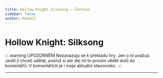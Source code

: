 ```yaml
---
title: Hollow Knight Silksong – Čeština
sidebar: false
author: MikeCZ
---
```


# Hollow Knight: Silksong

::: warning UPOZORNĚNÍ
Nezavazuju se k překladu hry. Jen o ní uvažuji. Jestli jí chceš udělat, posluž si ale dej mi to prosím vědět dolů do komentářů. V komentářích je i moje aktuální stanovisko.
:::

---
